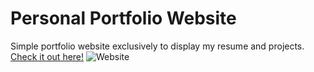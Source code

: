 # Personal Portfolio Website
Simple portfolio website exclusively to display my resume and projects.
[Check it out here!](https://aryareyhan.github.io/)
![Website](https://github.com/aryareyhan/aryareyhan.github.io/assets/89510838/cc3d7272-67a0-4af6-abfc-4fb8fc5ddb6b)
